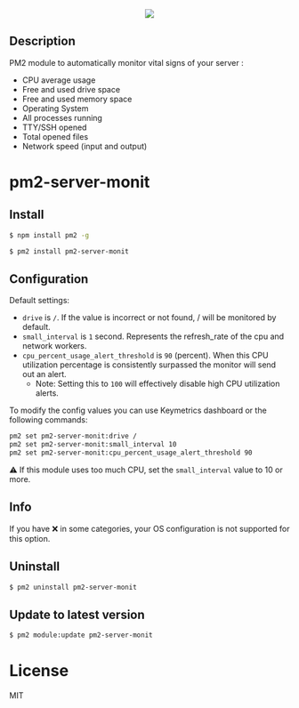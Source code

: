 
<div align="center">
    <img src="https://github.com/pm2-hive/pm2-server-monit/raw/master/server-monit.png">
</div>

## Description

PM2 module to automatically monitor vital signs of your server :

* CPU average usage
* Free and used drive space
* Free and used memory space
* Operating System
* All processes running
* TTY/SSH opened
* Total opened files
* Network speed (input and output)

# pm2-server-monit

## Install

```bash
$ npm install pm2 -g

$ pm2 install pm2-server-monit
```

## Configuration

Default settings:

* `drive` is `/`. If the value is incorrect or not found, / will be monitored by default.
* `small_interval` is `1` second. Represents the refresh_rate of the cpu and network workers.
* `cpu_percent_usage_alert_threshold` is `90` (percent). When this CPU utilization percentage is consistently surpassed the monitor will send out an alert.
  * Note: Setting this to `100` will effectively disable high CPU utilization alerts.

To modify the config values you can use Keymetrics dashboard or the following commands:

```bash
pm2 set pm2-server-monit:drive /
pm2 set pm2-server-monit:small_interval 10
pm2 set pm2-server-monit:cpu_percent_usage_alert_threshold 90
```

:warning: If this module uses too much CPU, set the `small_interval` value to 10 or more.

## Info

If you have ❌ in some categories, your OS configuration is not supported for this option.

## Uninstall

```bash
$ pm2 uninstall pm2-server-monit
```

## Update to latest version

```bash
$ pm2 module:update pm2-server-monit
```

# License

MIT
